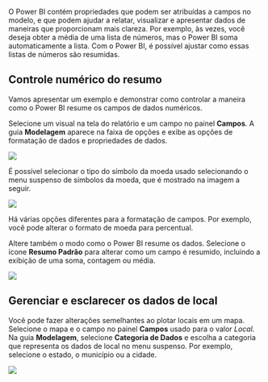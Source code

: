 O Power BI contém propriedades que podem ser atribuídas a campos no modelo, e que podem ajudar a relatar, visualizar e apresentar dados de maneiras que proporcionam mais clareza. Por exemplo, às vezes, você deseja obter a média de uma lista de números, mas o Power BI soma automaticamente a lista. Com o Power BI, é possível ajustar como essas listas de números são resumidas.

## <a name="numeric-control-over-summarization"></a>Controle numérico do resumo
Vamos apresentar um exemplo e demonstrar como controlar a maneira como o Power BI resume os campos de dados numéricos.

Selecione um visual na tela do relatório e um campo no painel **Campos**. A guia **Modelagem** aparece na faixa de opções e exibe as opções de formatação de dados e propriedades de dados.

![](media/3-11d-customize-summarization-categorization/3-11d_1.png)

É possível selecionar o tipo do símbolo da moeda usado selecionando o menu suspenso de símbolos da moeda, que é mostrado na imagem a seguir.

![](media/3-11d-customize-summarization-categorization/3-11d_2.png)

Há várias opções diferentes para a formatação de campos. Por exemplo, você pode alterar o formato de moeda para percentual.

Altere também o modo como o Power BI resume os dados. Selecione o ícone **Resumo Padrão** para alterar como um campo é resumido, incluindo a exibição de uma soma, contagem ou média.

![](media/3-11d-customize-summarization-categorization/3-11d_3.png)

## <a name="manage-and-clarify-your-location-data"></a>Gerenciar e esclarecer os dados de local
Você pode fazer alterações semelhantes ao plotar locais em um mapa. Selecione o mapa e o campo no painel **Campos** usado para o valor *Local*. Na guia **Modelagem**, selecione **Categoria de Dados** e escolha a categoria que representa os dados de local no menu suspenso. Por exemplo, selecione o estado, o município ou a cidade.

![](media/3-11d-customize-summarization-categorization/3-11d_4.png)


